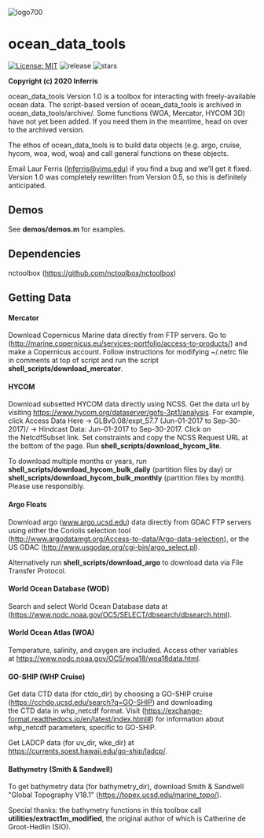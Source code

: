 ![logo700 ](https://user-images.githubusercontent.com/24570061/84697805-c6f34c00-af1c-11ea-8492-717a562113af.png)

# ocean_data_tools 

[![License: MIT](https://img.shields.io/badge/License-MIT-yellow.svg)](https://opensource.org/licenses/MIT) ![release](https://img.shields.io/github/release-date/lnferris/ocean_data_tools) ![stars](https://img.shields.io/github/stars/lnferris/ocean_data_tools?style=social)

**Copyright (c) 2020 lnferris**

ocean_data_tools Version 1.0 is a toolbox for interacting with freely-available ocean data. The script-based version of ocean_data_tools is archived in ocean_data_tools/archive/. Some functions (WOA, Mercator, HYCOM 3D) have not yet been added. If you need them in the meantime, head on over to the archived version.

The ethos of ocean_data_tools is to build data objects (e.g. argo, cruise, hycom, woa, wod, woa) and call general functions on these objects.

Email Laur Ferris (lnferris@vims.edu) if you find a bug and we’ll get it fixed. Version 1.0 was completely rewritten from Version 0.5, so this is definitely anticipated.

## Demos

See **demos/demos.m** for examples.

## Dependencies

nctoolbox (https://github.com/nctoolbox/nctoolbox)

## Getting Data

#### Mercator

Download Copernicus Marine data directly from FTP servers. Go to (http://marine.copernicus.eu/services-portfolio/access-to-products/) and make a Copernicus account. Follow instructions for modifying ~/.netrc file in comments at top of script and run the script **shell_scripts/download_mercator**.

#### HYCOM

Download subsetted HYCOM data directly using NCSS. Get the data url by visiting https://www.hycom.org/dataserver/gofs-3pt1/analysis. For example, click Access Data Here -> GLBv0.08/expt_57.7 (Jun-01-2017 to Sep-30-2017)/ -> Hindcast Data: Jun-01-2017 to Sep-30-2017. Click on the NetcdfSubset link. Set constraints and copy the NCSS Request URL at the bottom of the page. Run **shell_scripts/download_hycom_lite**.

To download multiple months or years, run **shell_scripts/download_hycom_bulk_daily** (partition files by day) or **shell_scripts/download_hycom_bulk_monthly** (partition files by month). Please use responsibly.

#### Argo Floats

Download argo (www.argo.ucsd.edu)  data directly from GDAC FTP servers using either the Coriolis selection tool (http://www.argodatamgt.org/Access-to-data/Argo-data-selection), or the US GDAC (http://www.usgodae.org/cgi-bin/argo_select.pl).

Alternatively run **shell_scripts/download_argo** to download data via File Transfer Protocol.

#### World Ocean Database (WOD)

Search and select World Ocean Database data at (https://www.nodc.noaa.gov/OC5/SELECT/dbsearch/dbsearch.html).

#### World Ocean Atlas (WOA)

Temperature, salinity, and oxygen are included. Access other variables at https://www.nodc.noaa.gov/OC5/woa18/woa18data.html.

#### GO-SHIP (WHP Cruise)

Get data CTD data (for ctdo_dir) by choosing a GO-SHIP cruise (https://cchdo.ucsd.edu/search?q=GO-SHIP) and downloading the CTD data in whp_netcdf format. 
Visit (https://exchange-format.readthedocs.io/en/latest/index.html#) for information about whp_netcdf parameters, specific to GO-SHIP.

Get LADCP data (for uv_dir, wke_dir) at https://currents.soest.hawaii.edu/go-ship/ladcp/.

#### Bathymetry (Smith & Sandwell)

To get bathymetry data (for bathymetry_dir), download Smith & Sandwell "Global Topography V18.1" (https://topex.ucsd.edu/marine_topo/).

Special thanks: the bathymetry functions in this toolbox call **utilities/extract1m_modified**, the original author of which is Catherine de Groot-Hedlin (SIO).
